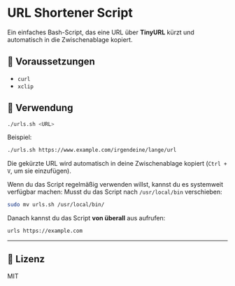 # URL Shortener Script

Ein einfaches Bash-Script, das eine URL über **TinyURL** kürzt und automatisch in die Zwischenablage kopiert.

## 🔧 Voraussetzungen

- `curl`
- `xclip` 

## 📝 Verwendung

```bash
./urls.sh <URL>
```

Beispiel:

```bash
./urls.sh https://www.example.com/irgendeine/lange/url
```

Die gekürzte URL wird automatisch in deine Zwischenablage kopiert (`Ctrl + V`, um sie einzufügen).

Wenn du das Script regelmäßig verwenden willst, kannst du es systemweit verfügbar machen:
Musst du das Script nach `/usr/local/bin` verschieben:

   ```bash
   sudo mv urls.sh /usr/local/bin/
   ```

Danach kannst du das Script **von überall** aus aufrufen:

```bash
urls https://example.com
```
---
## 📄 Lizenz

MIT
